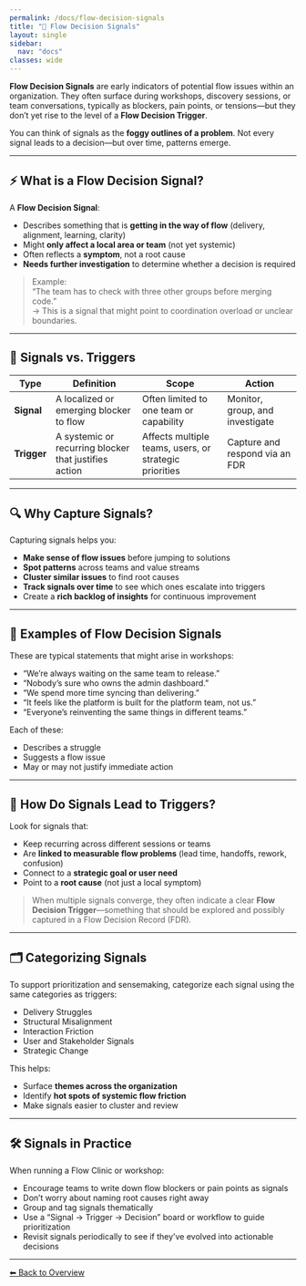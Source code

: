 ```yaml
---
permalink: /docs/flow-decision-signals
title: "🧭 Flow Decision Signals"
layout: single
sidebar:
  nav: "docs"
classes: wide
---
```


**Flow Decision Signals** are early indicators of potential flow issues within an organization. They often surface during workshops, discovery sessions, or team conversations, typically as blockers, pain points, or tensions—but they don’t yet rise to the level of a **Flow Decision Trigger**.

You can think of signals as the **foggy outlines of a problem**. Not every signal leads to a decision—but over time, patterns emerge.

---

## ⚡ What is a Flow Decision Signal?

A **Flow Decision Signal**:

- Describes something that is **getting in the way of flow** (delivery, alignment, learning, clarity)
- Might **only affect a local area or team** (not yet systemic)
- Often reflects a **symptom**, not a root cause
- **Needs further investigation** to determine whether a decision is required

> Example:  
> “The team has to check with three other groups before merging code.”  
> → This is a signal that might point to coordination overload or unclear boundaries.

---

## 🔄 Signals vs. Triggers

| Type  | Definition | Scope | Action |
|-------|------------|--------|--------|
| **Signal** | A localized or emerging blocker to flow | Often limited to one team or capability | Monitor, group, and investigate |
| **Trigger** | A systemic or recurring blocker that justifies action | Affects multiple teams, users, or strategic priorities | Capture and respond via an FDR |

---

## 🔍 Why Capture Signals?

Capturing signals helps you:

- **Make sense of flow issues** before jumping to solutions
- **Spot patterns** across teams and value streams
- **Cluster similar issues** to find root causes
- **Track signals over time** to see which ones escalate into triggers
- Create a **rich backlog of insights** for continuous improvement

---

## 🧠 Examples of Flow Decision Signals

These are typical statements that might arise in workshops:

- “We’re always waiting on the same team to release.”  
- “Nobody’s sure who owns the admin dashboard.”  
- “We spend more time syncing than delivering.”  
- “It feels like the platform is built for the platform team, not us.”  
- “Everyone’s reinventing the same things in different teams.”

Each of these:

- Describes a struggle
- Suggests a flow issue
- May or may not justify immediate action

---

## 🧩 How Do Signals Lead to Triggers?

Look for signals that:

- Keep recurring across different sessions or teams  
- Are **linked to measurable flow problems** (lead time, handoffs, rework, confusion)  
- Connect to a **strategic goal or user need**  
- Point to a **root cause** (not just a local symptom)

> When multiple signals converge, they often indicate a clear **Flow Decision Trigger**—something that should be explored and possibly captured in a Flow Decision Record (FDR).

---

## 🗂️ Categorizing Signals

To support prioritization and sensemaking, categorize each signal using the same categories as triggers:

- Delivery Struggles  
- Structural Misalignment  
- Interaction Friction  
- User and Stakeholder Signals  
- Strategic Change

This helps:

- Surface **themes across the organization**
- Identify **hot spots of systemic flow friction**
- Make signals easier to cluster and review

---

## 🛠️ Signals in Practice

When running a Flow Clinic or workshop:

- Encourage teams to write down flow blockers or pain points as signals
- Don’t worry about naming root causes right away
- Group and tag signals thematically
- Use a “Signal → Trigger → Decision” board or workflow to guide prioritization
- Revisit signals periodically to see if they’ve evolved into actionable decisions

---

[⬅ Back to Overview](/docs/overview)
